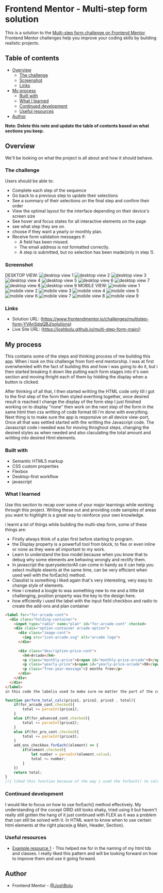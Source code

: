 # Frontend Mentor - Multi-step form solution

This is a solution to the [Multi-step form challenge on Frontend Mentor](https://www.frontendmentor.io/challenges/multistep-form-YVAnSdqQBJ). Frontend Mentor challenges help you improve your coding skills by building realistic projects. 

## Table of contents

- [Overview](#overview)
  - [The challenge](#the-challenge)
  - [Screenshot](#screenshot)
  - [Links](#links)
- [My process](#my-process)
  - [Built with](#built-with)
  - [What I learned](#what-i-learned)
  - [Continued development](#continued-development)
  - [Useful resources](#useful-resources)
- [Author](#author)

**Note: Delete this note and update the table of contents based on what sections you keep.**

## Overview 

We'll be looking on what the project is all about and how it should behave.

### The challenge

Users should be able to:

- Complete each step of the sequence
- Go back to a previous step to update their selections
- See a summary of their selections on the final step and confirm their order
- View the optimal layout for the interface depending on their device's screen size
- See hover and focus states for all interactive elements on the page
- see what step they are on.
- choose if they want a yearly or monthly plan.
- Receive form validation messages if:
  - A field has been missed.
  - The email address is not formatted correctly.
  - A step is submitted, but no selection has been made(only in step 1).

### Screenshot
DESKTOP VIEW:
![desktop view 1](assets\screenshot\desktop\desktop-view2.png)
![desktop view 2](assets\screenshot\desktop\desktop-view3.png)
![desktop view 3](assets\screenshot\desktop\desktop-view4.png)
![desktop view 4](assets\screenshot\desktop\desktop-view5.png)
![desktop view 5](assets\screenshot\desktop\desktop-view6.png)
![desktop view 6](assets\screenshot\desktop\desktop-view7.png)
![desktop view 7](assets\screenshot\desktop\desktop-view8.png)
![desktop view 8](assets\screenshot\desktop\desktop-view9.png)
![desktop view 9](assets\screenshot\desktop\desktop-view10.png)
MOBILE VIEW:
![mobile view 1](assets\screenshot\mobile\mobile-view1.png)
![mobile view 2](assets\screenshot\mobile\mobile-view2.png)
![mobile view 3](assets\screenshot\mobile\mobile-view3.png)
![mobile view 4](assets\screenshot\mobile\mobile-view4.png)
![mobile view 5](assets\screenshot\mobile\mobile-view5.png)
![mobile view 6](assets\screenshot\mobile\mobile-view6.png)
![mobile view 7](assets\screenshot\mobile\mobile-view7.png)
![mobile view 8](assets\screenshot\mobile\mobile-view8.png)
![mobile view 9](assets\screenshot\mobile\mobile-view9.png)


### Links

- Solution URL: (https://www.frontendmentor.io/challenges/multistep-form-YVAnSdqQBJ/solutions)
- Live Site URL: (https://joshbolu.github.io/multi-step-form-main/)

## My process

This contains some of the steps and thinking process of me building this app. When i took on this challenge from font-end mentorship. I was at first overwhemled with the fact of building this and how i was going to do it, but i then started breaking it down like putting each form stages into it's own section and moving thright each of them by hidding the display when a button is clicked.

After thinking of all that, I then started writting the HTML code only till i got to the first step of the form then styled everthing together, once desired result is reached I change the display of the form step I just finished working on to display "none" then work on the next step of the form in the same html then css writting of code format till i'm done with everything. Next thing is to make sure the app is responsive on all device view-port, Once all that was settled started with the writting the Javascript code. The Javascript code i needed was for moving throghout steps, changing the desired styles as when needed and also claculating the total amount and writting into desired Html elements.  

### Built with

- Semantic HTML5 markup
- CSS custom properties
- Flexbox
- Desktop-first workflow
- javascript

### What I learned

Use this section to recap over some of your major learnings while working through this project. Writing these out and providing code samples of areas you want to highlight is a great way to reinforce your own knowledge.

i learnt a lot of things while building the multi-step form, some of these things are:
- Firstly always think of a plan first before starting to program.
- the Display property is a powerfull tool from block, to flex or even inline or none as they were all important to my work.
- Learn to understand the box model because when you know that to debug why some elements are behaving wrongly and rectify them.
- In javascript the queryselectorAll can come in handy as it can help you select multiple eleents at the same time, can be very efficient when used well with the forEach() method.
- Classlist is something i liked again that's very interesting, very easy to change style of elements. 
- How i created a toogle to was something new to me and a little bit challenging, position property was the key to the design here.
- how efficiently i used the label with the input field checkbox and radio to create the add-ons and plan container 

```html
<label for="for-arcade-cont">  
  <div class="holding-container">
    <input type="radio" name="plan" id="for-arcade-cont" checked>
    <div class="option-container arcade-option">
      <div class="image-cont">
        <img src="icon-arcade.svg" alt="arcade logo">
      </div>                
      
      <div class="description-price-cont">
        <h4>Arcade</h4>
        <p class="monthly-price">$<span id="monthly-price-arcade">9</span>/mo</p>
        <p class="yearly-price">$<span id="yearly-price-arcade">90</span></p>
        <p class="free-year-message">2 months free</p>
      </div>
    </div>
  </div>
</label>
in this code the labelis used to make sure no matter the part of the container is clicked the radio button which is hidden would be checked and the appropraite style will be used, also the option conatainer is given a positon of absolute and attached to the width of the class "holding-conatainer". The spans are used to hold the price and given specific id which the javascript will be working on.
```

```js
function perform_total_calc(price1, price2, price3 , total){
    if(for_arcade_cont.checked){
        total += parseInt(price1);
    }
    else if(for_advanced_cont.checked){
        total += parseInt(price2);
    }
    else if(for_pro_cont.checked){
        total += parseInt(price3);
    }
    add_ons_checkbox.forEach((element) => {
        if(element.checked){
            let number = parseInt(element.value);
            total += number;   
        }
    })
    return total;
}
//i liked this function because of the way i used the forEach() to calculate the of the checkbox selected with the queryselectorAll selector.
```

### Continued development

I would like to focus on how to use forEach() method effectively. My understanding of the cocept GRID still looks shaky, tried using it but haven't really still gotten the hang of it just continued with FLEX as it was a problem that can still be solved with it. In HTML want to know when to use certain html elements at the right place(e.g Main, Header, Section).

### Useful resources

- [Example resource 1](https://www.example.com) - This helped me for in the naming of my html tds and classes. I really liked this pattern and will be looking forward on how to improve them and use it going forward.

## Author

- Frontend Mentor - [@JoshBolu](https://www.frontendmentor.io/profile/JoshBolu)